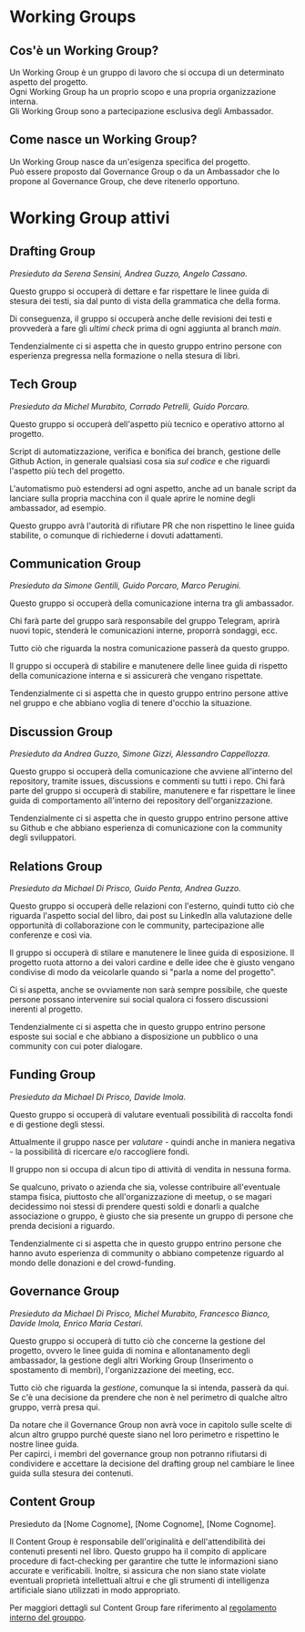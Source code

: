 # Working Groups

## Cos'è un Working Group?

Un Working Group è un gruppo di lavoro che si occupa di un determinato aspetto del progetto.  
Ogni Working Group ha un proprio scopo e una propria organizzazione interna.  
Gli Working Group sono a partecipazione esclusiva degli Ambassador.

## Come nasce un Working Group?

Un Working Group nasce da un'esigenza specifica del progetto.  
Può essere proposto dal Governance Group o da un Ambassador che lo propone al Governance Group, che deve ritenerlo opportuno.

# Working Group attivi

## Drafting Group

_Presieduto da Serena Sensini, Andrea Guzzo, Angelo Cassano._

Questo gruppo si occuperà di dettare e far rispettare le linee guida di stesura dei testi, sia dal punto di vista della grammatica che della forma.

Di conseguenza, il gruppo si occuperà anche delle revisioni dei testi e provvederà a fare gli _ultimi check_ prima di ogni aggiunta al branch _main_.

Tendenzialmente ci si aspetta che in questo gruppo entrino persone con esperienza pregressa nella formazione o nella stesura di libri.

## Tech Group

_Presieduto da Michel Murabito, Corrado Petrelli, Guido Porcaro._

Questo gruppo si occuperà dell'aspetto più tecnico e operativo attorno al progetto.

Script di automatizzazione, verifica e bonifica dei branch, gestione delle Github Action, in generale qualsiasi cosa sia _sul codice_ e che riguardi l'aspetto più tech del progetto.

L'automatismo può estendersi ad ogni aspetto, anche ad un banale script da lanciare sulla propria macchina con il quale aprire le nomine degli ambassador, ad esempio.

Questo gruppo avrà l'autorità di rifiutare PR che non rispettino le linee guida stabilite, o comunque di richiederne i dovuti adattamenti.

## Communication Group

_Presieduto da Simone Gentili, Guido Porcaro, Marco Perugini._

Questo gruppo si occuperà della comunicazione interna tra gli ambassador.

Chi farà parte del gruppo sarà responsabile del gruppo Telegram, aprirà nuovi topic, stenderà le comunicazioni interne, proporrà sondaggi, ecc.

Tutto ciò che riguarda la nostra comunicazione passerà da questo gruppo.

Il gruppo si occuperà di stabilire e manutenere delle linee guida di rispetto della comunicazione interna e si assicurerà che vengano rispettate.

Tendenzialmente ci si aspetta che in questo gruppo entrino persone attive nel gruppo e che abbiano voglia di tenere d'occhio la situazione.

## Discussion Group

_Presieduto da Andrea Guzzo, Simone Gizzi, Alessandro Cappellozza._

Questo gruppo si occuperà della comunicazione che avviene all'interno del repository, tramite issues, discussions e commenti su tutti i repo. Chi farà parte del gruppo si occuperà di stabilire, manutenere e far rispettare le linee guida di comportamento all'interno dei repository dell'organizzazione.

Tendenzialmente ci si aspetta che in questo gruppo entrino persone attive su Github e che abbiano esperienza di comunicazione con la community degli sviluppatori.

## Relations Group

_Presieduto da Michael Di Prisco, Guido Penta, Andrea Guzzo._

Questo gruppo si occuperà delle relazioni con l'esterno, quindi tutto ciò che riguarda l'aspetto social del libro, dai post su LinkedIn alla valutazione delle opportunità di collaborazione con le community, partecipazione alle conferenze e così via.

Il gruppo si occuperà di stilare e manutenere le linee guida di esposizione. Il progetto ruota attorno a dei valori cardine e delle idee che è giusto vengano condivise di modo da veicolarle quando si "parla a nome del progetto".

Ci si aspetta, anche se ovviamente non sarà sempre possibile, che queste persone possano intervenire sui social qualora ci fossero discussioni inerenti al progetto.

Tendenzialmente ci si aspetta che in questo gruppo entrino persone esposte sui social e che abbiano a disposizione un pubblico o una community con cui poter dialogare.

## Funding Group

_Presieduto da Michael Di Prisco, Davide Imola._

Questo gruppo si occuperà di valutare eventuali possibilità di raccolta fondi e di gestione degli stessi.

Attualmente il gruppo nasce per _valutare_ - quindi anche in maniera negativa - la possibilità di ricercare e/o raccogliere fondi.

Il gruppo non si occupa di alcun tipo di attività di vendita in nessuna forma.

Se qualcuno, privato o azienda che sia, volesse contribuire all'eventuale stampa fisica, piuttosto che all'organizzazione di meetup, o se magari decidessimo noi stessi di prendere questi soldi e donarli a qualche associazione o gruppo, è giusto che sia presente un gruppo di persone che prenda decisioni a riguardo.

Tendenzialmente ci si aspetta che in questo gruppo entrino persone che hanno avuto esperienza di community o abbiano competenze riguardo al mondo delle donazioni e del crowd-funding.

## Governance Group

_Presieduto da Michael Di Prisco, Michel Murabito, Francesco Bianco, Davide Imola, Enrico Maria Cestari._

Questo gruppo si occuperà di tutto ciò che concerne la gestione del progetto, ovvero le linee guida di nomina e allontanamento degli ambassador, la gestione degli altri Working Group (Inserimento o spostamento di membri), l'organizzazione dei meeting, ecc.

Tutto ciò che riguarda la _gestione_, comunque la si intenda, passerà da qui. Se c'è una decisione da prendere che non è nel perimetro di qualche altro gruppo, verrà presa qui.

Da notare che il Governance Group non avrà voce in capitolo sulle scelte di alcun altro gruppo purché queste siano nel loro perimetro e rispettino le nostre linee guida.  
Per capirci, i membri del governance group non potranno rifiutarsi di condividere e accettare la decisione del drafting group nel cambiare le linee guida sulla stesura dei contenuti.

## Content Group

Presieduto da [Nome Cognome], [Nome Cognome], [Nome Cognome].

Il Content Group è responsabile dell'originalità e dell'attendibilità dei contenuti presenti nel libro. Questo gruppo ha il compito di applicare procedure di fact-checking per garantire che tutte le informazioni siano accurate e verificabili. Inoltre, si assicura che non siano state violate eventuali proprietà intellettuali altrui e che gli strumenti di intelligenza artificiale siano utilizzati in modo appropriato.

Per maggiori dettagli sul Content Group fare riferimento al [regolamento interno del grouppo](wg/CONTENT_GROUP.md).